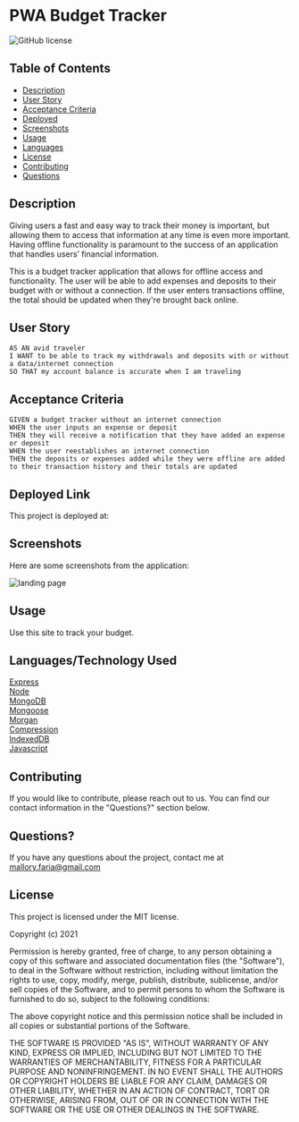 # PWA Budget Tracker

![GitHub license](https://img.shields.io/badge/license-MIT-ff69b4.svg)

## Table of Contents 

- [Description](#description)
- [User Story](#user-story)
- [Acceptance Criteria](#acceptance-criteria)
- [Deployed](#deployed-link)
- [Screenshots](#screenshots)
- [Usage](#usage)
- [Languages](#languages)
- [License](#license)
- [Contributing](#contributing)
- [Questions](#questions)

## Description
Giving users a fast and easy way to track their money is important, but allowing them to access that information at any time is even more important. Having offline functionality is paramount to the success of an application that handles users’ financial information.

This is a budget tracker application that allows for offline access and functionality. The user will be able to add expenses and deposits to their budget with or without a connection. If the user enters transactions offline, the total should be updated when they're brought back online. 

## User Story

```
AS AN avid traveler
I WANT to be able to track my withdrawals and deposits with or without a data/internet connection
SO THAT my account balance is accurate when I am traveling 

```
## Acceptance Criteria

```
GIVEN a budget tracker without an internet connection
WHEN the user inputs an expense or deposit
THEN they will receive a notification that they have added an expense or deposit
WHEN the user reestablishes an internet connection
THEN the deposits or expenses added while they were offline are added to their transaction history and their totals are updated
```
## Deployed Link

This project is deployed at: 
## Screenshots

Here are some screenshots from the application:

![landing page](assets/images/screenshot.jpg)


## Usage
Use this site to track your budget.

## Languages/Technology Used
[Express](https://expressjs.com/ "Express")<br />
[Node](https://nodejs.org/en/docs/ "Node")<br />
[MongoDB](https://www.mongodb.com/ "MongoDB")<br />
[Mongoose](https://www.npmjs.com/package/mongoose "Mongoose")<br />
[Morgan](https://www.npmjs.com/package/morgan "Morgan")<br />
[Compression](https://www.npmjs.com/package/compression "Compression")<br />
[IndexedDB](https://www.npmjs.com/package/indexeddb "IndexedDB")<br />
[Javascript](https://www.javascript.com/ "Javascript")<br />

  
## Contributing
If you would like to contribute, please reach out to us. You can find our contact information in the  "Questions?" section below.

## Questions?

If you have any questions about the project, contact me at mallory.faria@gmail.com

## License

This project is licensed under the MIT license.

Copyright (c) 2021 

Permission is hereby granted, free of charge, to any person obtaining a copy of this software and associated documentation files (the "Software"), to deal in the Software without restriction, including without limitation the rights to use, copy, modify, merge, publish, distribute, sublicense, and/or sell copies of the Software, and to permit persons to whom the Software is furnished to do so, subject to the following conditions:

The above copyright notice and this permission notice shall be included in all copies or substantial portions of the Software.

THE SOFTWARE IS PROVIDED "AS IS", WITHOUT WARRANTY OF ANY KIND, EXPRESS OR IMPLIED, INCLUDING BUT NOT LIMITED TO THE WARRANTIES OF MERCHANTABILITY, FITNESS FOR A PARTICULAR PURPOSE AND NONINFRINGEMENT. IN NO EVENT SHALL THE AUTHORS OR COPYRIGHT HOLDERS BE LIABLE FOR ANY CLAIM, DAMAGES OR OTHER LIABILITY, WHETHER IN AN ACTION OF CONTRACT, TORT OR OTHERWISE, ARISING FROM, OUT OF OR IN CONNECTION WITH THE SOFTWARE OR THE USE OR OTHER DEALINGS IN THE SOFTWARE.


